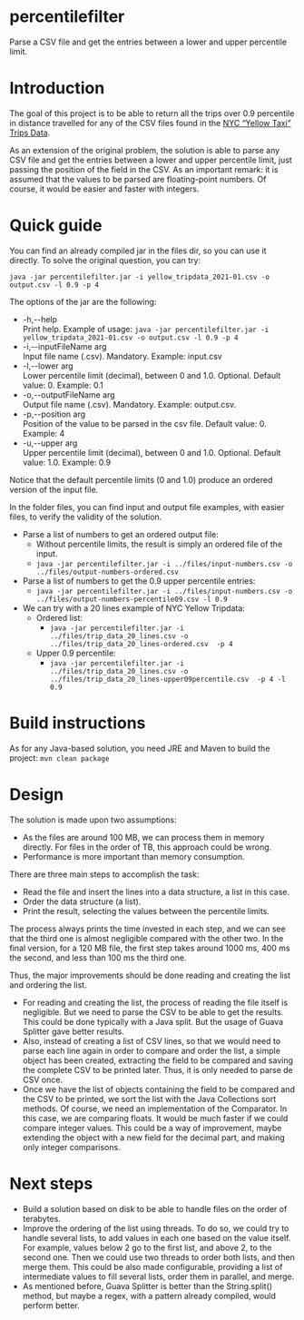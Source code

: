 
# percentilefilter
Parse a CSV file and get the entries between a lower and upper percentile limit. 

# Introduction
The goal of this project is to be able to return all the trips over 0.9 percentile in distance travelled for any of the CSV files found in the [NYC “Yellow Taxi” Trips Data](https://www1.nyc.gov/site/tlc/about/tlc-trip-record-data.page).

As an extension of the original problem, the solution is able to parse any CSV file and get the entries between a lower and upper percentile limit, just passing the position of the field in the CSV. As an important remark: it is assumed that the values to be parsed are floating-point numbers. Of course, it would be easier and faster with integers.

# Quick guide
You can find an already compiled jar in the files dir, so you can use it directly. To solve the original question, you can try:

    java -jar percentilefilter.jar -i yellow_tripdata_2021-01.csv -o output.csv -l 0.9 -p 4

The options of the jar are the following:


- -h,--help                  
 Print help. Example of usage: `java -jar percentilefilter.jar -i yellow_tripdata_2021-01.csv -o output.csv -l 0.9 -p 4`
 - -i,--inputFileName arg    
 Input file name (.csv). Mandatory. Example: input.csv
 - -l,--lower arg            
 Lower percentile limit (decimal), between 0 and 1.0. Optional. Default value: 0. Example: 0.1
 - -o,--outputFileName arg   
 Output file name (.csv). Mandatory. Example: output.csv.
 - -p,--position arg         
 Position of the value to be parsed in the csv file. Default value: 0. Example: 4
 - -u,--upper arg           
 Upper percentile limit (decimal), between 0 and 1.0. Optional. Default value: 1.0. Example: 0.9

Notice that the default percentile limits (0 and 1.0) produce an ordered version of the input file. 

In the folder files, you can find input and output file examples, with easier files, to verify the validity of the solution. 
- Parse a list of numbers to get an ordered output file:
	- Without percentile limits, the result is simply an ordered file of the input.
	- `java -jar percentilefilter.jar -i ../files/input-numbers.csv -o ../files/output-numbers-ordered.csv`
- Parse a list of numbers to get the 0.9 upper percentile entries:
	- `java -jar percentilefilter.jar -i ../files/input-numbers.csv -o ../files/output-numbers-percentile09.csv -l 0.9`
- We can try with a 20 lines example of NYC Yellow Tripdata:
	- Ordered list:
		- `java -jar percentilefilter.jar -i ../files/trip_data_20_lines.csv -o ../files/trip_data_20_lines-ordered.csv  -p 4`
	- Upper 0.9 percentile:
		- `java -jar percentilefilter.jar -i ../files/trip_data_20_lines.csv -o ../files/trip_data_20_lines-upper09percentile.csv  -p 4 -l 0.9`

# Build instructions
As for any Java-based solution, you need JRE and Maven to build the project: 
`mvn clean package`

# Design 
The solution is made upon two assumptions:
- As the files are around 100 MB, we can process them in memory directly. For files in the order of TB, this approach could be wrong.
- Performance is more important than memory consumption. 

There are three main steps to accomplish the task:
- Read the file and insert the lines into a data structure, a list in this case.
- Order the data structure (a list).
- Print the result, selecting the values between the percentile limits. 

The process always prints the time invested in each step, and we can see that the third one is almost negligible compared with the other two. In the final version, for a 120 MB file, the first step takes around 1000 ms, 400 ms the second, and less than 100 ms the third one. 

Thus, the major improvements should be done reading and creating the list and ordering the list. 

- For reading and creating the list, the process of reading the file itself is negligible. But we need to parse the CSV to be able to get the results. This could be done typically with a Java split. But the usage of Guava Splitter gave better results.
- Also, instead of creating a list of CSV lines, so that we would need to parse each line again in order to compare and order the list, a simple object has been created, extracting the field to be compared and saving the complete CSV to be printed later. Thus, it is only needed to parse de CSV once. 
- Once we have the list of objects containing the field to be compared and the CSV to be printed, we sort the list with the Java Collections sort methods. Of course, we need an implementation of the Comparator. In this case, we are comparing floats. It would be much faster if we could compare integer values. This could be a way of improvement, maybe extending the object with a new field for the decimal part, and making only integer comparisons. 


# Next steps
- Build a solution based on disk to be able to handle files on the order of terabytes.
- Improve the ordering of the list using threads. To do so, we could try to handle several lists, to add values in each one based on the value itself. For example, values below 2 go to the first list, and above 2, to the second one. Then we could use two threads to order both lists, and then merge them. This could be also made configurable, providing a list of intermediate values to fill several lists, order them in parallel, and merge. 
- As mentioned before, Guava Splitter is better than the String.split() method, but maybe a regex, with a pattern already compiled, would perform better. 
